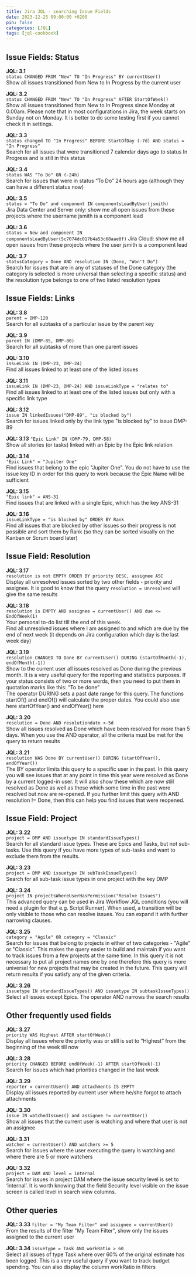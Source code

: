 ```yaml
---
title: Jira JQL - searching Issue Fields
date: 2023-12-25 09:00:00 +0200
pin: false
categories: [JQL]
tags: [jql-cookbook]
---
```

## Issue Fields: Status

**JQL: 3.1**  
`status CHANGED FROM "New" TO "In Progress" BY currentUser()`  
Show all issues transitioned from New to In Progress by the current user

**JQL: 3.2**  
`status CHANGED FROM "New" TO "In Progress" AFTER StartOfWeek()`  
Show all issues transitioned from New to In Progress since Monday at 0.00am. Please note that in most configurations in Jira, the week starts on Sunday not on Monday. It is better to do some testing first if you cannot check it in settings.

**JQL: 3.3**  
`status changed TO "In Progress" BEFORE StartOfDay (-7d) AND status = "In Progress"`  
Search for all issues that were transitioned 7 calendar days ago to status In Progress and is still in this status

**JQL: 3.4**  
`status WAS "To Do" ON (-24h)`  
Search for issues that were in status “To Do” 24 hours ago (although they can have a different status now)

**JQL: 3.5**  
`status = "To Do" and component IN componentsLeadByUser(jsmith)`  
Jira Data Center and Server only: show me all open issues from these projects where the username jsmith is a component lead

**JQL: 3.6**  
`status = New and component IN componentsLeadByUser(5c7074dc017b4a53c68aae8f)`
Jira Cloud: show me all open issues from these projects where the user jsmith is a component lead

**JQL: 3.7**  
`statusCategory = Done AND resolution IN (Done, "Won't Do")`  
Search for issues that are in any of statuses of the Done category (the category is selected is more universal than selecting a specific status) and the resolution type belongs to one of two listed resolution types  

## Issue Fields: Links

**JQL: 3.8**  
`parent = DMP-120`  
Search for all subtasks of a particular issue by the parent key

**JQL: 3.9**  
`parent IN (DMP-85, DMP-80)`  
Search for all subtasks of more than one parent issues

**JQL: 3.10**  
`issueLink IN (DMP-23, DMP-24)`  
Find all issues linked to at least one of the listed issues

**JQL: 3.11**  
`issueLink IN (DMP-23, DMP-24) AND issueLinkType = "relates to"`  
Find all issues linked to at least one of the listed issues but only with a specific link type

**JQL: 3.12**  
`issue IN linkedIssues("DMP-89", "is blocked by")`  
Search for issues linked only by the link type "is blocked by" to issue DMP-89

**JQL: 3.13**
`"Epic Link" IN (DMP-79, DMP-58)`  
Show all stories (or tasks) linked with an Epic by the Epic link relation

**JQL: 3.14**  
`"Epic Link" = "Jupiter One"`  
Find issues that belong to the epic "Jupiter One". You do not have to use the issue key ID in order for this query to work because the Epic Name will be sufficient

**JQL: 3.15**  
`"Epic link" = ANS-31`  
Find issues that are linked with a single Epic, which has the key ANS-31

**JQL: 3.16**  
`issueLinkType = "is blocked by" ORDER BY Rank`  
Find all issues that are blocked by other issues so their progress is not possible and sort them by Rank (so they can be sorted visually on the Kanban or Scrum board later)

## Issue Field: Resolution  

**JQL: 3.17**  
`resolution is not EMPTY ORDER BY priority DESC, assignee ASC`  
Display all unresolved issues sorted by two other fields - priority and assignee. It is good to know that the query `resolution = Unresolved` will give the same results

**JQL: 3.18**  
`resolution is EMPTY AND assignee = currentUser() AND due <= EndOfWeek(1)`  
Your personal to-do list till the end of this week.  
Find all unresolved issues where I am assigned to and which are due by the end of next week (it depends on Jira configuration which day is the last week day)

**JQL: 3.19**  
`resolution CHANGED TO Done BY currentUser() DURING (startOfMonth(-1), endOfMonth(-1))`  
Show to the current user all issues resolved as Done during the previous month. It is a very useful query for the reporting and statistics purposes. If your status consists of two or more words, then you need to put them in quotation marks like this: “To be done”  
The operator DURING sets a past date range for this query. The functions startOf() and endOf() will calculate the proper dates. You could also use here startOfYear() and endOfYear() here

**JQL: 3.20**  
`resolution = Done AND resolutiondate <-5d`  
Show all issues resolved as Done which have been resolved for more than 5 days. When you use the AND operator, all the criteria must be met for the query to return results

**JQL: 3.21**  
`resolution WAS Done BY currentUser() DURING (startOfYear(), endOfYear())`  
The BY operator limits this query to a specific user in the past. In this query you will see issues that at any point in time this year were resolved as Done by a current logged-in user. It will also show these which are now still resolved as Done as well as these which some time in the past were resolved but now are re-opened. If you further limit this query with AND resolution != Done, then this can help you find issues that were reopened.

## Issue Field: Project

**JQL: 3.22**  
`project = DMP AND issuetype IN standardIssueTypes()`  
Search for all standard issue types. These are Epics and Tasks, but not sub-tasks. Use this query if you have more types of sub-tasks and want to exclude them from the results.

**JQL: 3.23**  
`project = DMP AND issuetype IN subTaskIssueTypes()`  
Search for all sub-task issue types in one project with the key DMP

**JQL: 3.24**  
`project IN projectsWhereUserHasPermission("Resolve Issues")`  
This advanced query can be used in Jira Workflow JQL conditions (you will need a plugin for that e.g. Script Runner). When used, a transition will be only visible to those who can resolve issues. You can expand it with further narrowing clauses.

**JQL: 3.25**  
`category = "Agile" OR category = "Classic"`  
Search for issues that belong to projects in either of two categories - "Agile" or "Classic". This makes the query easier to build and maintain if you want to track issues from a few projects at the same time. In this query it is not necessary to put all project names one by one therefore this query is more universal for new projects that may be created in the future. This query will return results if you satisfy any of the given criteria.

**JQL: 3.26**  
`issuetype IN standardIssueTypes() AND issuetype IN subtaskIssueTypes()`  
Select all issues except Epics. The operator AND narrows the search results

## Other frequently used fields

**JQL: 3.27**  
`priority WAS Highest AFTER startOfWeek()`  
Display all issues where the priority was or still is set to “Highest” from the beginning of the week till now

**JQL: 3.28**  
`priority CHANGED BEFORE endOfWeek(-1) AFTER startOfWeek(-1)`  
Search for issues which had priorities changed in the last week

**JQL: 3.29**  
`reporter = currentUser() AND attachments IS EMPTY`  
Display all issues reported by current user where he/she forgot to attach attachments

**JQL: 3.30**  
`issue IN watchedIssues() and assignee != currentUser()`  
Show all issues that the current user is watching and where that user is not an assignee

**JQL: 3.31**  
`watcher = currentUser() AND watchers >= 5`  
Search for issues where the user executing the query is watching and where there are 5 or more watchers

**JQL: 3.32**  
`project = DAM AND level = internal`  
Search for issues in project DAM where the issue security level is set to ‘internal’. It is worth knowing that the field Security level visible on the issue screen is called level in search view columns.

## Other queries

**JQL: 3.33**
`filter = "My Team Filter" and assignee = currentUser()`  
From the results of the filter "My Team Filter", show only the issues assigned to the current user

**JQL: 3.34**
`issueType = Task AND workRatio > 60`  
Select all issues of type Task where over 60% of the original estimate has been logged. This is a very useful query if you want to track budget spending. You can also display the column workRatio in filters

